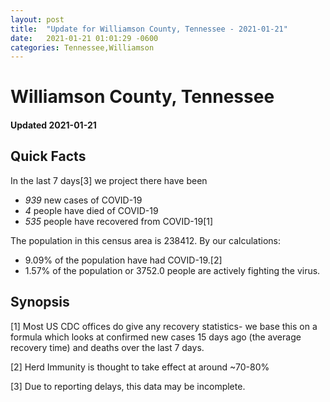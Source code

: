 ```yaml
---
layout: post
title:  "Update for Williamson County, Tennessee - 2021-01-21"
date:   2021-01-21 01:01:29 -0600
categories: Tennessee,Williamson
---
```


# Williamson County, Tennessee
#### Updated 2021-01-21

## Quick Facts

In the last 7 days[3] we project there have been
- *939* new cases of COVID-19
- *4* people have died of COVID-19
- *535* people have recovered from COVID-19[1]

The population in this census area is 238412. By our calculations:
- 9.09% of the population have had COVID-19.[2]
- 1.57% of the population or 3752.0 people are actively fighting the virus.

## Synopsis




[1] Most US CDC offices do give any recovery statistics- we base this on a formula which looks at confirmed new cases
15 days ago (the average recovery time) and deaths over the last 7 days.

[2] Herd Immunity is thought to take effect at around ~70-80%

[3] Due to reporting delays, this data may be incomplete.
 
    